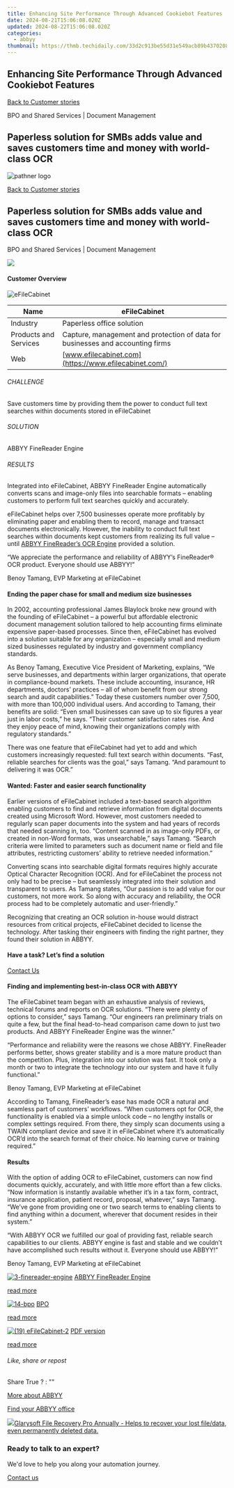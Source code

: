```yaml
---
title: Enhancing Site Performance Through Advanced Cookiebot Features
date: 2024-08-21T15:06:08.020Z
updated: 2024-08-22T15:06:08.020Z
categories:
  - abbyy
thumbnail: https://thmb.techidaily.com/33d2c913be55d31e549acb89b4370208c20960b474ce8b9b8af13ad1eeef19a7.jpg
---
```


## Enhancing Site Performance Through Advanced Cookiebot Features

[Back to Customer stories](https://tools.techidaily.com/abbyy/products/)

BPO and Shared Services | Document Management

## Paperless solution for SMBs adds value and saves customers time and money with world-class OCR

![pathner logo](https://content.abbyy.com/-/media/project/abbyy/abbyy/logos-white/abbyy.png?h=40&iar=0&w=120)

[Back to Customer stories](https://tools.techidaily.com/abbyy/products/)

## Paperless solution for SMBs adds value and saves customers time and money with world-class OCR

BPO and Shared Services | Document Management 

![](https://static1.abbyy.com/abbyycommedia/15569/19-efilecabinet-1.png) 

#### Customer Overview

![eFileCabinet](https://static1.abbyy.com/abbyycommedia/15458/efilecabinet_155.jpg) 

| Name                  | eFileCabinet                                                                   |
| --------------------- | ------------------------------------------------------------------------------ |
| Industry              | Paperless office solution                                                      |
| Products and Services | Capture, management and protection of data for businesses and accounting firms |
| Web                   | [www.efilecabinet.com](https://www.efilecabinet.com/)                          |

###### CHALLENGE

Save customers time by providing them the power to conduct full text searches within documents stored in eFileCabinet

###### SOLUTION

ABBYY FineReader Engine

###### RESULTS

Integrated into eFileCabinet, ABBYY FineReader Engine automatically converts scans and image-only files into searchable formats – enabling customers to perform full text searches quickly and accurately.

eFileCabinet helps over 7,500 businesses operate more profitably by eliminating paper and enabling them to record, manage and transact documents electronically. However, the inability to conduct full text searches within documents kept customers from realizing its full value – until [ABBYY FineReader’s OCR Engine](https://tools.techidaily.com/abbyy/products/) provided a solution.

 “We appreciate the performance and reliability of ABBYY’s FineReader® OCR product. Everyone should use ABBYY!”

 Benoy Tamang, EVP Marketing at eFileCabinet

#### Ending the paper chase for small and medium size businesses

In 2002, accounting professional James Blaylock broke new ground with the founding of eFileCabinet – a powerful but affordable electronic document management solution tailored to help accounting firms eliminate expensive paper-based processes. Since then, eFileCabinet has evolved into a solution suitable for any organization – especially small and medium sized businesses regulated by industry and government compliancy standards.

As Benoy Tamang, Executive Vice President of Marketing, explains, “We serve businesses, and departments within larger organizations, that operate in compliance-bound markets. These include accounting, insurance, HR departments, doctors’ practices – all of whom benefit from our strong search and audit capabilities.” Today these customers number over 7,500, with more than 100,000 individual users. And according to Tamang, their benefits are solid: “Even small businesses can save up to six figures a year just in labor costs,” he says. “Their customer satisfaction rates rise. And they enjoy peace of mind, knowing their organizations comply with regulatory standards.”

There was one feature that eFileCabinet had yet to add and which customers increasingly requested: full text search within documents. “Fast, reliable searches for clients was the goal,” says Tamang. “And paramount to delivering it was OCR.”

#### Wanted: Faster and easier search functionality

Earlier versions of eFileCabinet included a text-based search algorithm enabling customers to find and retrieve information from digital documents created using Microsoft Word. However, most customers needed to regularly scan paper documents into the system and had years of records that needed scanning in, too. “Content scanned in as image-only PDFs, or created in non-Word formats, was unsearchable,” says Tamang. “Search criteria were limited to parameters such as document name or field and file attributes, restricting customers’ ability to retrieve needed information.”

Converting scans into searchable digital formats requires highly accurate Optical Character Recognition (OCR). And for eFileCabinet the process not only had to be precise – but seamlessly integrated into their solution and transparent to users. As Tamang states, “Our passion is to add value for our customers, not more work. So along with accuracy and reliability, the OCR process had to be completely automatic and user-friendly.”

Recognizing that creating an OCR solution in-house would distract resources from critical projects, eFileCabinet decided to license the technology. After tasking their engineers with finding the right partner, they found their solution in ABBYY.

#### Have a task? Let’s find a solution  

[Contact Us](https://tools.techidaily.com/abbyy/products/) 

#### Finding and implementing best-in-class OCR with ABBYY

The eFileCabinet team began with an exhaustive analysis of reviews, technical forums and reports on OCR solutions. “There were plenty of options to consider,” says Tamang. “Our engineers ran preliminary trials on quite a few, but the final head-to-head comparison came down to just two products. And ABBYY FineReader Engine was the winner.”

 “Performance and reliability were the reasons we chose ABBYY. FineReader performs better, shows greater stability and is a more mature product than the competition. Plus, integration into our solution was fast. It took only a month or two to integrate the technology into our system and have it fully functional.”

 Benoy Tamang, EVP Marketing at eFileCabinet

According to Tamang, FineReader’s ease has made OCR a natural and seamless part of customers’ workflows. “When customers opt for OCR, the functionality is enabled via a simple unlock code – no lengthy installs or complex settings required. From there, they simply scan documents using a TWAIN compliant device and save it in eFileCabinet where it’s automatically OCR’d into the search format of their choice. No learning curve or training required.” 

#### Results

With the option of adding OCR to eFileCabinet, customers can now find documents quickly, accurately, and with little more effort than a few clicks. “Now information is instantly available whether it’s in a tax form, contract, insurance application, patient record, proposal, whatever,” says Tamang. “We’ve gone from providing one or two search terms to enabling clients to find anything within a document, wherever that document resides in their system.”

 “With ABBYY OCR we fulfilled our goal of providing fast, reliable search capabilities to our clients. ABBYY engine is fast and stable and we couldn’t have accomplished such results without it. Everyone should use ABBYY!”

 Benoy Tamang, EVP Marketing at eFileCabinet

[![3-finereader-engine](https://static2.abbyy.com/abbyycommedia/14346/3-finereader-engine.jpg)](https://tools.techidaily.com/abbyy/products/) [ABBYY FineReader Engine](https://tools.techidaily.com/abbyy/products/) 

[read more](https://tools.techidaily.com/abbyy/products/) 

[![14-bpo](https://static2.abbyy.com/abbyycommedia/14364/14-bpo.jpg)](https://tools.techidaily.com/abbyy/products/) [BPO](https://tools.techidaily.com/abbyy/products/) 

[read more](https://tools.techidaily.com/abbyy/products/) 

[![(19) eFileCabinet-2](https://static5.abbyy.com/abbyycommedia/15570/19-efilecabinet-2.png)](https://static1.abbyy.com/abbyycommedia/1227/efilecabinet%5Fcase%5Fstudy%5Ffre%5Fdocmgmt.pdf "PDF version") [PDF version](https://static1.abbyy.com/abbyycommedia/1227/efilecabinet%5Fcase%5Fstudy%5Ffre%5Fdocmgmt.pdf "PDF version") 

[read more](https://static1.abbyy.com/abbyycommedia/1227/efilecabinet%5Fcase%5Fstudy%5Ffre%5Fdocmgmt.pdf "PDF version") 

###### Like, share or repost

Share  True ?  : "" 

[More about ABBYY](https://tools.techidaily.com/abbyy/products/) 

[Find your ABBYY office](https://tools.techidaily.com/abbyy/products/) 

<!-- affiliate ads begin -->
<a href="https://order.glarysoft.com/order/checkout.php?PRODS=35504869&QTY=1&AFFILIATE=108875&CART=1"><img src="https://secure.avangate.com/images/merchant/6734fa703f6633ab896eecbdfad8953a/products/1_FR-200-1.png" border="0">Glarysoft File Recovery Pro Annually -  Helps to recover your lost file/data, even permanently deleted data. 
</a>
<!-- affiliate ads end -->
### Ready to talk to an expert?

We'd love to help you along your automation journey.

[Contact us](https://tools.techidaily.com/abbyy/products/)

<ins class="adsbygoogle"
     style="display:block"
     data-ad-format="autorelaxed"
     data-ad-client="ca-pub-7571918770474297"
     data-ad-slot="1223367746"></ins>



<ins class="adsbygoogle"
     style="display:block"
     data-ad-client="ca-pub-7571918770474297"
     data-ad-slot="8358498916"
     data-ad-format="auto"
     data-full-width-responsive="true"></ins>
